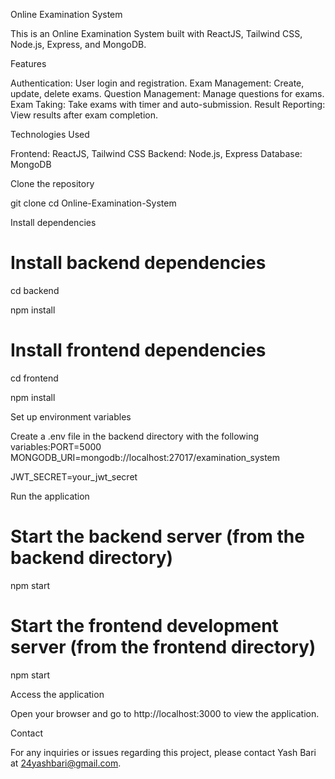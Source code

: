 Online Examination System

This is an Online Examination System built with ReactJS, Tailwind CSS, Node.js, Express, and MongoDB.

Features

Authentication: User login and registration.
Exam Management: Create, update, delete exams.
Question Management: Manage questions for exams.
Exam Taking: Take exams with timer and auto-submission.
Result Reporting: View results after exam completion.

Technologies Used

Frontend: ReactJS, Tailwind CSS
Backend: Node.js, Express
Database: MongoDB

Clone the repository

git clone 
cd Online-Examination-System

Install dependencies

# Install backend dependencies

cd backend

npm install

# Install frontend dependencies

cd frontend

npm install

Set up environment variables

Create a .env file in the backend directory with the following variables:PORT=5000
MONGODB_URI=mongodb://localhost:27017/examination_system

JWT_SECRET=your_jwt_secret

Run the application

# Start the backend server (from the backend directory)

npm start

# Start the frontend development server (from the frontend directory)

npm start

Access the application

Open your browser and go to http://localhost:3000 to view the application.

Contact

For any inquiries or issues regarding this project, please contact Yash Bari at 24yashbari@gmail.com.

